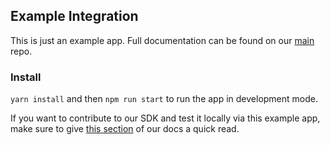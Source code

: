## Example Integration
This is just an example app. Full documentation can be found on our [main](https://github.com/deusfinance/synchronizer-sdk#readme) repo. 

### Install
`yarn install` and then `npm run start` to run the app in development mode.

If you want to contribute to our SDK and test it locally via this example app, make sure to give [this section](https://github.com/deusfinance/synchronizer-sdk#contribute) of our docs a quick read. 
